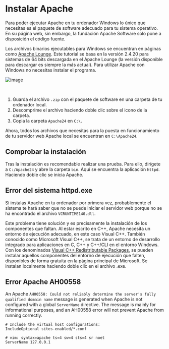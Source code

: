 # Instalar Apache

Para poder ejecutar Apache en tu ordenador Windows lo único que necesitas es el paquete de software adecuado para tu sistema operativo. En su página web, sin embargo, la fundación Apache Software solo pone a disposición el código fuente. 

Los archivos binarios ejecutables para Windows se encuentran en páginas como [Apache Lounge](https://www.apachelounge.com/download/). Este tutorial se basa en la versión 2.4.20 para sistemas de 64 bits descargada en el Apache Lounge (la versión disponible para descargar es siempre la más actual). Para utilizar Apache con Windows no necesitas instalar el programa.

![image](https://github.com/user-attachments/assets/c47e4d32-42a0-4d16-8750-aee2fbd61dd4)

<br />

1. Guarda el archivo `.zip` con el paquete de software en una carpeta de tu ordenador local.
2. Descomprime el archivo haciendo doble clic sobre el icono de la carpeta.
3. Copia la carpeta `Apache24` en `C:\`.

Ahora, todos los archivos que necesitas para la puesta en funcionamiento de tu servidor web Apache local se encuentran en `C:\Apache24`.

## Comprobar la instalación
Tras la instalación es recomendable realizar una prueba. Para ello, dirígete a `C:/Apache24` y abre la carpeta `bin`. Aquí se encuentra la aplicación `httpd`. Haciendo doble clic se inicia Apache.


## Error del sistema httpd.exe
Si instalas Apache en tu ordenador por primera vez, probablemente el sistema te hará saber que no se puede iniciar el servidor web porque no se ha encontrado el archivo `VCRUNTIME140.dll`.

Este problema tiene solución y es precisamente la instalación de los componentes que faltan. Al estar escrito en C++, Apache necesita un entorno de ejecución adecuado, en este caso Visual C++. También conocido como Microsoft Visual C++, se trata de un entorno de desarrollo integrado para aplicaciones en C, C++ y C++/CLI en el entorno Windows. Con los denominados [Visual C++ Redistributable Packages](https://www.microsoft.com/es-es/download/details.aspx?id=48145), se pueden instalar aquellos componentes del entorno de ejecución que falten, disponibles de forma gratuita en la página principal de Microsoft. Se instalan localmente haciendo doble clic en el archivo .exe.


## Error Apache AH00558
An Apache `AH00558: Could not reliably determine the server's fully qualified domain name` message is generated when Apache is not configured with a global `ServerName` directive. The message is mainly for informational purposes, and an AH00558 error will not prevent Apache from running correctly.

```
# Include the virtual host configurations:
IncludeOptional sites-enabled/*.conf

# vim: syntax=apache ts=4 sw=4 sts=4 sr noet
ServerName 127.0.0.1
```

